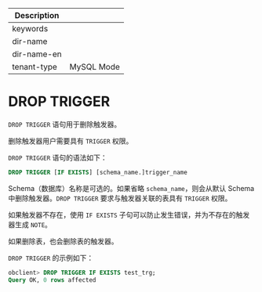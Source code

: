 | Description   |                 |
|---------------|-----------------|
| keywords      |                 |
| dir-name      |                 |
| dir-name-en   |                 |
| tenant-type   | MySQL Mode      |

# DROP TRIGGER 

`DROP TRIGGER` 语句用于删除触发器。

删除触发器用户需要具有 `TRIGGER` 权限。

`DROP TRIGGER` 语句的语法如下：

```sql
DROP TRIGGER [IF EXISTS] [schema_name.]trigger_name
```

Schema（数据库）名称是可选的。如果省略 `schema_name`，则会从默认 Schema 中删除触发器。`DROP TRIGGER` 要求与触发器关联的表具有 `TRIGGER` 权限。

如果触发器不存在，使用 `IF EXISTS` 子句可以防止发生错误，并为不存在的触发器生成 `NOTE`。

如果删除表，也会删除表的触发器。

`DROP TRIGGER` 的示例如下：

```sql
obclient> DROP TRIGGER IF EXISTS test_trg;
Query OK, 0 rows affected
```